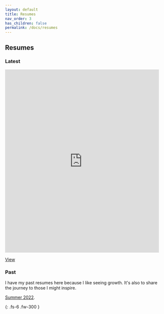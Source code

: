 ```yaml
---
layout: default
title: Resumes
nav_order: 3
has_children: false
permalink: /docs/resumes
---
```


## [](#header-2)Resumes
### [](#header-3)Latest

<iframe src="https://gavinbuilds.github.io/docs/02-resumes/pdfs/Resume_S2023.pdf" style="width: 100%; height: 600px;" frameborder="0"></iframe>

[View]({{site.baseurl}}/docs/02-resumes/pdfs/Resume_S2023.pdf)

### [](#header-3)Past
I have my past resumes here because I like seeing growth. It's also to share the journey to those I might inspire.

[Summer 2022]({{site.baseurl}}/docs/02-resumes/pdfs/Resume_S2022.pdf).

{: .fs-6 .fw-300 }